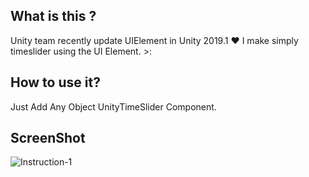 ## What is this ?

 Unity team recently update UIElement in Unity 2019.1 :heart:
 I make simply timeslider using the UI Element. >:
 

## How to use it?
 Just Add Any Object UnityTimeSlider Component.
 
## ScreenShot
![Instruction-1](https://github.com/shlifedev/UnityTimeSlider/blob/master/sample.gif)
